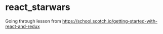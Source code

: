 # react_starwars

Going through lesson from https://school.scotch.io/getting-started-with-react-and-redux
